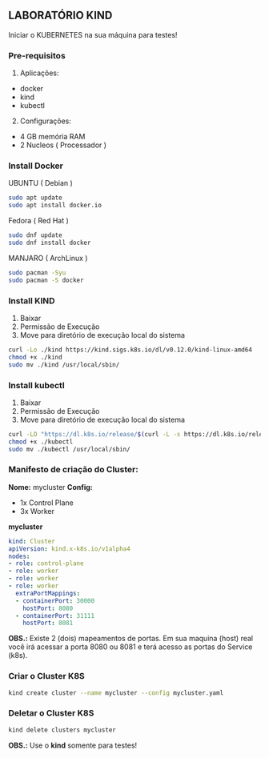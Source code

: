 ## LABORATÓRIO KIND

Iniciar o KUBERNETES na sua máquina para testes!

### Pre-requisitos

1. Aplicações:

- docker
- kind
- kubectl

2. Configurações:

- 4 GB memória RAM
- 2 Nucleos ( Processador )

### Install Docker

UBUNTU ( Debian )

```bash
sudo apt update
sudo apt install docker.io
``` 

Fedora ( Red Hat )

```bash
sudo dnf update
sudo dnf install docker
```

MANJARO ( ArchLinux )

```bash
sudo pacman -Syu
sudo pacman -S docker
```

### Install KIND

1. Baixar
2. Permissão de Execução
3. Move para diretório de execução local do sistema

```bash
curl -Lo ./kind https://kind.sigs.k8s.io/dl/v0.12.0/kind-linux-amd64
chmod +x ./kind
sudo mv ./kind /usr/local/sbin/
```

### Install kubectl

1. Baixar
2. Permissão de Execução
3. Move para diretório de execução local do sistema

```bash
curl -LO "https://dl.k8s.io/release/$(curl -L -s https://dl.k8s.io/release/stable.txt)/bin/linux/amd64/kubectl"
chmod +x ./kubectl
sudo mv ./kubectl /usr/local/sbin/
```

### Manifesto de criação do Cluster:

**Nome:** mycluster
**Config:**
- 1x Control Plane
- 3x Worker

**mycluster**
```yaml
kind: Cluster
apiVersion: kind.x-k8s.io/v1alpha4
nodes:
- role: control-plane
- role: worker
- role: worker
- role: worker
  extraPortMappings:
  - containerPort: 30000
    hostPort: 8080
  - containerPort: 31111
    hostPort: 8081
```

**OBS.:** Existe 2 (dois) mapeamentos de portas. Em sua maquina (host) real você irá acessar a porta 8080 ou 8081 e terá acesso as portas do Service (k8s).

### Criar o Cluster K8S

```bash
kind create cluster --name mycluster --config mycluster.yaml
```

### Deletar o Cluster K8S

```bash
kind delete clusters mycluster
```

**OBS.:** Use o **kind** somente para testes!